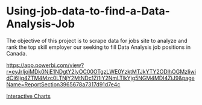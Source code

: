 # Using-job-data-to-find-a-Data-Analysis-Job
The objective of this project is to scrape data for jobs site to analyze and rank the top skill employer our seeking to fill Data Analysis job positions in Canada.   

https://app.powerbi.com/view?r=eyJrIjoiMDk0NjE1NDgtY2IyOC00OTgzLWE0YzktMTJkYTY2ODlhOGMzIiwidCI6Ijg4ZTM4Mzc0LTNjY2MtNDc1Zi1iY2NmLTlkYjg5NGM4MDI4ZiJ9&pageName=ReportSection3965678a7317d91d7e4c

[Interactive Charts](https://app.powerbi.com/view?r=eyJrIjoiMDk0NjE1NDgtY2IyOC00OTgzLWE0YzktMTJkYTY2ODlhOGMzIiwidCI6Ijg4ZTM4Mzc0LTNjY2MtNDc1Zi1iY2NmLTlkYjg5NGM4MDI4ZiJ9&pageName=ReportSection3965678a7317d91d7e4c)
